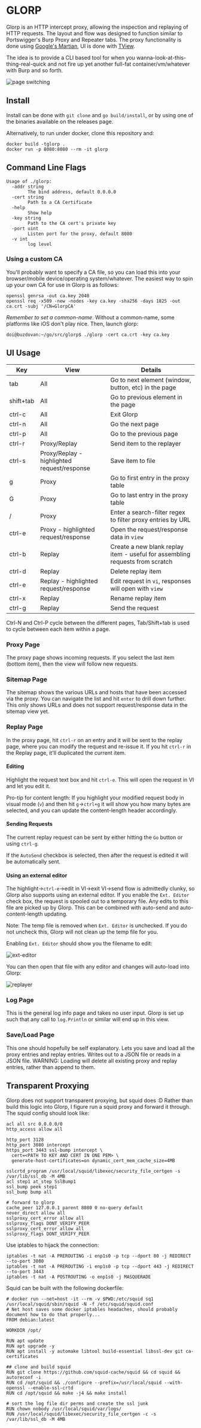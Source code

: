 # GLORP

Glorp is an HTTP intercept proxy, allowing the inspection and replaying of HTTP requests. The layout and flow was designed to function similar to Portswigger's Burp Proxy and Repeater tabs. The proxy functionality is done using [Google's Martian](https://github.com/google/martian), UI is done with [TView](https://github.com/rivo/tview).

The idea is to provide a CLI based tool for when you wanna-look-at-this-thing-real-quick and not fire up yet another full-fat container/vm/whatever with Burp and so forth.

![page switching](./gif/glorp.gif)

## Install

Install can be done with `git clone` and `go build/install`, or by using one of the binaries available on the releases page.

Alternatively, to run under docker, clone this repository and:

```
docker build -tglorp .
docker run -p 8080:8080 --rm -it glorp
```

## Command Line Flags

```
Usage of ./glorp:
  -addr string
    	The bind address, default 0.0.0.0
  -cert string
    	Path to a CA Certificate
  -help
    	Show help
  -key string
    	Path to the CA cert's private key
  -port uint
    	Listen port for the proxy, default 8080
  -v int
    	log level
```

### Using a custom CA

You'll probably want to specify a CA file, so you can load this into your browser/mobile device/operating system/whatever. The easiest way to spin up your own CA for use in Glorp is as follows:

```
openssl genrsa -out ca.key 2048
openssl req -x509 -new -nodes -key ca.key -sha256 -days 1825 -out ca.crt -subj '/CN=GlorpCA'
```

*Remember to set a common-name*. Without a common-name, some platforms like iOS don't play nice. Then, launch glorp:

```
doi@buzdovan:~/go/src/glorp$ ./glorp -cert ca.crt -key ca.key
```

## UI Usage

Key | View | Details
--|--|--
tab | All | Go to next element (window, button, etc) in the page
shift+tab | All | Go to previous element in the page
ctrl-c | All | Exit Glorp
ctrl-n | All | Go the next page
ctrl-p | All | Go to the previous page
ctrl-r | Proxy/Replay | Send item to the replayer
ctrl-s | Proxy/Replay - highlighted request/response | Save item to file
g      | Proxy | Go to first entry in the proxy table
G      | Proxy | Go to last entry in the proxy table
/      | Proxy | Enter a search-filter regex to filter proxy entries by URL
ctrl-e | Proxy - highlighted request/response | Open the request/response data in `view`
ctrl-b | Replay | Create a new blank replay item - useful for assembling requests from scratch
ctrl-d | Replay | Delete replay item
ctrl-e | Replay - highlighted request/response | Edit request in `vi`, responses will open with `view`
ctrl-x | Replay | Rename replay item
ctrl-g | Replay | Send the request


Ctrl-N and Ctrl-P cycle between the different pages, Tab/Shift+tab is used to cycle between each item within a page.

### Proxy Page

The proxy page shows incoming requests. If you select the last item (bottom item), then the view will follow new requests.

### Sitemap Page

The sitemap shows the various URLs and hosts that have been accessed via the proxy. You can navigate the list and hit `enter` to drill down further. This only shows URLs and does not support request/response data in the sitemap view yet.

### Replay Page

In the proxy page, hit `ctrl-r` on an entry and it will be sent to the replay page, where you can modify the request and re-issue it. If you hit `ctrl-r` in the Replay page, it'll duplicated the current item.

#### Editing

Highlight the request text box and hit `ctrl-e`. This will open the request in VI and let you edit it. 

Pro-tip for content length: If you highlight your modified request body in visual mode (`v`) and then hit `g`->`ctrl+g` it will show you how many bytes are selected, and you can update the content-length header accordingly.

#### Sending Requests

The current replay request can be sent by either hitting the `Go` button or using `ctrl-g`.

If the `AutoSend` checkbox is selected, then after the request is edited it will be automatically sent.

#### Using an external editor

The highlight->`ctrl-e`->edit in VI->exit VI->send flow is admittedly clunky, so Glorp also supports using an external editor. If you enable the `Ext. Editor` check box, the request is spooled out to a temporary file. Any edits to this file are picked up by Glorp. This can be combined with auto-send and auto-content-length updating.

Note: The temp file is removed when `Ext. Editor` is unchecked. If you do not uncheck this, Glorp will not clean up the temp file for you.

Enabling `Ext. Editor` should show you the filename to edit:

![ext-editor](./gif/ext-editor.png)

You can then open that file with any editor and changes will auto-load into Glorp:

![replayer](./gif/replayer.gif)

### Log Page

This is the general log info page and takes no user input. Glorp is set up such that any call to `log.Println` or similar will end up in this view. 

### Save/Load Page

This one should hopefully be self explanatory. Lets you save and load all the proxy entries and replay entries. Writes out to a JSON file or reads in a JSON file. WARNING: Loading will delete all existing proxy and replay entries, rather than append to them.

## Transparent Proxying

Glorp does not support transparent proxying, but squid does :D Rather than build this logic into Glorp, I figure run a squid proxy and forward it through. The squid config should look like:

```
acl all src 0.0.0.0/0
http_access allow all

http_port 3128 
http_port 3080 intercept
https_port 3443 ssl-bump intercept \
  cert=<PATH TO KEY AND CERT IN ONE PEM> \
  generate-host-certificates=on dynamic_cert_mem_cache_size=4MB

sslcrtd_program /usr/local/squid/libexec/security_file_certgen -s /var/lib/ssl_db -M 4MB
acl step1 at_step SslBump1
ssl_bump peek step1
ssl_bump bump all

# forward to glorp
cache_peer 127.0.0.1 parent 8080 0 no-query default
never_direct allow all
sslproxy_cert_error allow all
sslproxy_flags DONT_VERIFY_PEER
sslproxy_cert_error allow all
sslproxy_flags DONT_VERIFY_PEER
```

Use iptables to hijack the connection:

```
iptables -t nat -A PREROUTING -i enp1s0 -p tcp --dport 80 -j REDIRECT --to-port 3080
iptables -t nat -A PREROUTING -i enp1s0 -p tcp --dport 443 -j REDIRECT --to-port 3443
iptables -t nat -A POSTROUTING -o enp1s0 -j MASQUERADE
```

Squid can be built with the following dockerfile:

```
# docker run --net=host -it --rm -v $PWD:/etc/squid sq1 /usr/local/squid/sbin/squid -N -f /etc/squid/squid.conf
# Net host saves some docker iptables headaches, should probably document how to do that properly...
FROM debian:latest

WORKDIR /opt/

RUN apt update 
RUN apt upgrade -y
RUN apt install -y automake libtool build-essential libssl-dev git ca-certificates

## clone and build squid
RUN git clone https://github.com/squid-cache/squid && cd squid && autoreconf -i
RUN cd /opt/squid && ./configure --prefix=/usr/local/squid --with-openssl --enable-ssl-crtd
RUN cd /opt/squid && make -j4 && make install

# sort the log file dir perms and create the ssl junk
RUN chown nobody /usr/local/squid/var/logs/
RUN /usr/local/squid/libexec/security_file_certgen -c -s /var/lib/ssl_db -M 4MB
```
